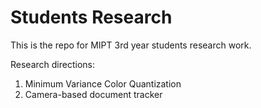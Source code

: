 # Students Research

This is the repo for MIPT 3rd year students research work.

Research directions:

1. Minimum Variance Color Quantization
2. Camera-based document tracker
